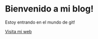 # Bienvenido a mi blog!

Estoy entrando en el mundo de git!

[Visita mi web](http://morsasoftware.com)
